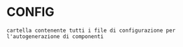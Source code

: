 # CONFIG

    cartella contenente tutti i file di configurazione per l'autogenerazione di componenti
